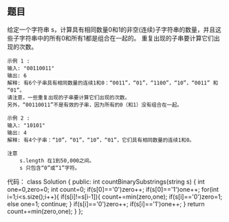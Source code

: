 ## 题目

给定一个字符串 s，计算具有相同数量0和1的非空(连续)子字符串的数量，并且这些子字符串中的所有0和所有1都是组合在一起的。
重复出现的子串要计算它们出现的次数。
```
示例 1 :
输入: "00110011"
输出: 6
解释: 有6个子串具有相同数量的连续1和0：“0011”，“01”，“1100”，“10”，“0011” 和 “01”。
请注意，一些重复出现的子串要计算它们出现的次数。
另外，“00110011”不是有效的子串，因为所有的0（和1）没有组合在一起。

示例 2 :
输入: "10101"
输出: 4
解释: 有4个子串：“10”，“01”，“10”，“01”，它们具有相同数量的连续1和0。

注意
	s.length 在1到50,000之间。
	s 只包含“0”或“1”字符。
```
代码：
class Solution {
public:
    int countBinarySubstrings(string s) {
        int one=0,zero=0;
        int count=0;
        if(s[0]=='0')zero++;
        if(s[0]=='1')one++;
        for(int i=1;i<s.size();i++){
            if(s[i]!=s[i-1]){
                count+=min(zero,one);
                if(s[i]=='0')zero=1;
                else one=1;
                continue;
            }
            if(s[i]=='0')zero++;
            if(s[i]=='1')one++;
        }
        return count+=min(zero,one);
    }
};
